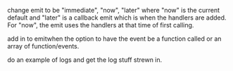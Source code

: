 change emit to be  "immediate", "now", "later" where "now" is the current default and "later" is a callback emit which is when the handlers are added. For "now", the emit uses the handlers at that time of first calling. 

add in to emitwhen the option to have the event be a function called or an array of function/events. 

do an example of logs and get the log stuff strewn in.